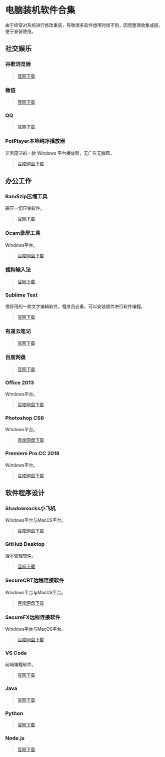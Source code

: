 # 电脑装机软件合集
由于经常对系统进行修改重装，导致很多软件想用时找不到，因而整理收集成册，便于安装使用。

## 社交娱乐
### 谷歌浏览器
> [官网下载](https://www.google.com/)

### 微信
> [官网下载](https://weixin.qq.com/)

### QQ
> [官网下载](https://im.qq.com/)

### PotPlayer本地纯净播放器
非常简洁的一款 Windows 平台播放器，无广告无弹窗。
> [百度网盘下载](https://pan.baidu.com/s/1D3-x2jSatdTd8sFaHrXzdg)

## 办公工作
### Bandizip压缩工具
碾压一切压缩软件。
> [官网下载](https://en.bandisoft.com/bandizip/)

### Ocam录屏工具
Windows平台。
> [百度网盘下载](https://pan.baidu.com/s/1SCZX83Urh2Gn4BTb2k58Mg)

### 搜狗输入法
> [官网下载](https://pinyin.sogou.com/)

### Sublime Text
很好用的一款文字编辑软件，程序员必备，可以安装插件进行软件编程。
> [官网下载](https://www.sublimetext.com/3)

### 有道云笔记
> [官网下载](http://shuqian.youdao.com/)

### 百度网盘
> [官网下载](https://pan.baidu.com/pcloud/home)

### Office 2013
Windows平台。
> [百度网盘下载](https://pan.baidu.com/s/1He0fBSeusOew97CE_AUFKw)

### Photoshop CS6
Windows平台。
> [百度网盘下载](https://pan.baidu.com/s/19pZP7I1SbQySdPJt7oU2oQ)

### Premiere Pro CC 2018
Windows平台。
> [百度网盘下载](https://pan.baidu.com/s/1dTDXpbsmf1Fhd2ssc2Qgag)

## 软件程序设计
### Shadowsocks小飞机
Windows平台与MacOS平台。
> [百度网盘下载](https://pan.baidu.com/s/1a8tK7Z7MxyMb0Fbp0d3Abw)

### GitHub Desktop
版本管理软件。
> [官网下载](https://desktop.github.com/)

### SecureCRT远程连接软件
Windows平台与MacOS平台。
> [百度网盘下载](https://pan.baidu.com/s/15AMqASGv2aDg4qsikzketQ)

### SecureFX远程连接软件
Windows平台与MacOS平台。
> [百度网盘下载](https://pan.baidu.com/s/1DSiiZq6JXhIW3nKjhgvdtg)

### VS Code
前端编程软件。
> [官网下载](https://code.visualstudio.com/)

### Java
> [官网下载](https://www.java.com/en/)

### Python
> [官网下载](https://www.python.org/)

### Node.js
> [官网下载](https://nodejs.org/en/)

